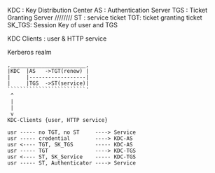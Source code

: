 KDC : Key Distribution Center
AS  : Authentication Server
TGS : Ticket Granting Server
////////
ST : service ticket
TGT: ticket granting ticket
SK_TGS: Session Key of user and TGS

KDC Clients : user & HTTP service

Kerberos realm
```
,________________________,
|KDC  |AS   ->TGT(renew) |
|     |------------------|
|     |TGS  ->ST(service)|
`````````````````````````'
 ^
 |
 |
 v
KDC-Clients {user, HTTP service}
```

```
usr ----- no TGT, no ST     ----> Service
usr ----- credential        ----> KDC-AS
usr <---- TGT, SK_TGS       ----- KDC-AS
usr ----- TGT               ----> KDC-TGS
usr <---- ST, SK_Service    ----- KDC-TGS
usr ----- ST, Authenticator ----> Service
```
